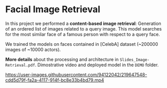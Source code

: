# Facial Image Retrieval
In this project we performed a **content-based image retrieval**: Generation of an ordered list of images related to a query image. This model searches for the most similar face of a famous person with respect to a query face.

We trained the models on faces contained in [CelebA] dataset (~200000 images of ~10000 actors).

**More details** about the processing and architecture in `Slides_Image-Retrieval.pdf`. Dimostrative video and deployed model in the `DEMO` folder.

https://user-images.githubusercontent.com/94122042/219647548-cdd5d79f-fa2a-4117-914f-bc8e33b4bd79.mp4

